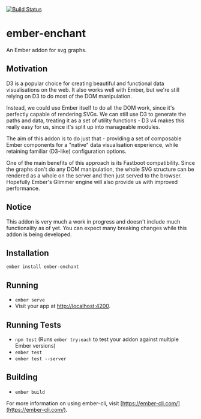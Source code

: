 [![Build Status](https://travis-ci.org/kevinkucharczyk/ember-enchant.svg?branch=master)](https://travis-ci.org/kevinkucharczyk/ember-enchant)

# ember-enchant

An Ember addon for svg graphs.

## Motivation

D3 is a popular choice for creating beautiful and functional data visualisations on the web. It also works well with Ember, but we're still relying on D3 to do most of the DOM manipulation.

Instead, we could use Ember itself to do all the DOM work, since it's perfectly capable of rendering SVGs. We can still use D3 to generate the paths and data, treating it as a set of utility functions - D3 v4 makes this really easy for us, since it's split up into manageable modules.

The aim of this addon is to do just that - providing a set of composable Ember components for a "native" data visualisation experience, while retaining familiar (D3-like) configuration options.

One of the main benefits of this approach is its Fastboot compatibility. Since the graphs don't do any DOM manipulation, the whole SVG structure can be rendered as a whole on the server and then just served to the browser. Hopefully Ember's Glimmer engine will also provide us with improved performance.

## Notice

This addon is very much a work in progress and doesn't include much functionality as of yet. You can expect many breaking changes while this addon is being developed.

## Installation

```
ember install ember-enchant
```

## Running

* `ember serve`
* Visit your app at [http://localhost:4200](http://localhost:4200).

## Running Tests

* `npm test` (Runs `ember try:each` to test your addon against multiple Ember versions)
* `ember test`
* `ember test --server`

## Building

* `ember build`

For more information on using ember-cli, visit [https://ember-cli.com/](https://ember-cli.com/).
